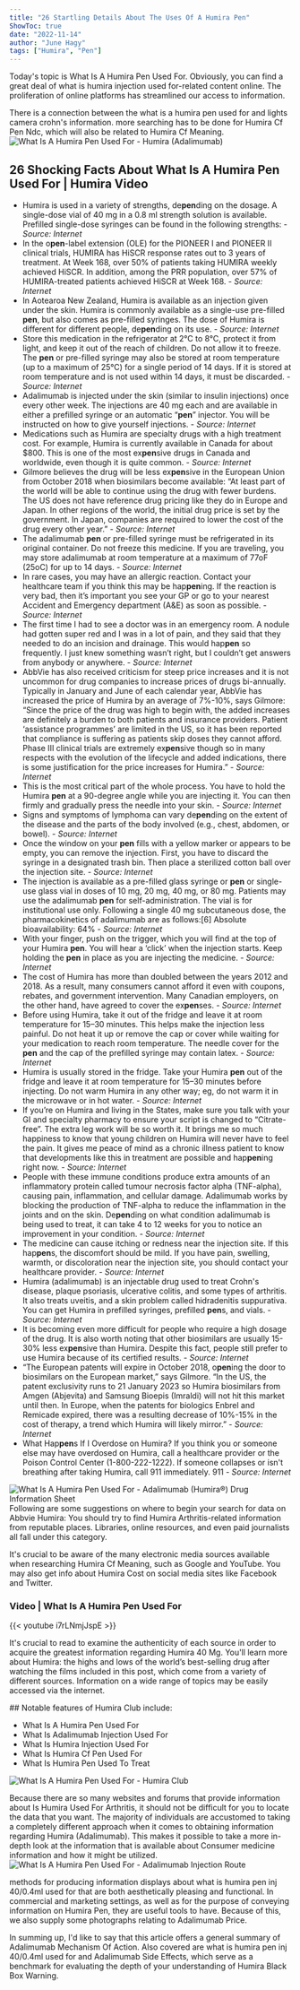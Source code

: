 ```yaml
---
title: "26 Startling Details About The Uses Of A Humira Pen"
ShowToc: true 
date: "2022-11-14"
author: "June Hagy" 
tags: ["Humira", "Pen"]
---
```


Today's topic is What Is A Humira Pen Used For. Obviously, you can find a great deal of what is humira injection used for-related content online. The proliferation of online platforms has streamlined our access to information.

There is a connection between the what is a humira pen used for and lights camera crohn's information. more searching has to be done for Humira Cf Pen Ndc, which will also be related to Humira Cf Meaning.
<img loading="lazy" src="https://www.samanthasbell.com/wp-content/uploads/2018/06/F070F6D1-21A6-4C4D-97EE-7061341D82F2-e1529801110326.jpeg" onerror="this.onerror=null;this.src='https://blogger.googleusercontent.com/img/a/AVvXsEhe7F7TRXHtjiKvHb5vS7DmnxvpHiDyoYyYvm1nHB3Qp2_w3BnM6A2eq4v7FYxCC9bfZt3a9vIMtAYEKUiaDQbHMg-ViyGmRIj39MLp0bGFfgfYw1Dc9q_H-T0wiTm3l0Uq42dETrN9eC8aGJ9_IORZsxST1AcLR7np1koOfcc7tnHa4S8Mwz_xD9d0=s16000';" alt="What Is A Humira Pen Used For - Humira (Adalimumab)" >

## 26 Shocking Facts About What Is A Humira Pen Used For | Humira Video
-   Humira is used in a variety of strengths, de**pen**ding on the dosage. A single-dose vial of 40 mg in a 0.8 ml strength solution is available. Prefilled single-dose syringes can be found in the following strengths: - <cite>Source: Internet</cite>
-   In the o**pen**-label extension (OLE) for the PIONEER I and PIONEER II clinical trials, HUMIRA has HiSCR response rates out to 3 years of treatment. At Week 168, over 50% of patients taking HUMIRA weekly achieved HiSCR. In addition, among the PRR population, over 57% of HUMIRA-treated patients achieved HiSCR at Week 168. - <cite>Source: Internet</cite>
-   In Aotearoa New Zealand, Humira is available as an injection given under the skin. Humira is commonly available as a single-use pre-filled **pen**, but also comes as pre-filled syringes. The dose of Humira is different for different people, de**pen**ding on its use. - <cite>Source: Internet</cite>
-   Store this medication in the refrigerator at 2°C to 8°C, protect it from light, and keep it out of the reach of children. Do not allow it to freeze. The **pen** or pre-filled syringe may also be stored at room temperature (up to a maximum of 25°C) for a single period of 14 days. If it is stored at room temperature and is not used within 14 days, it must be discarded. - <cite>Source: Internet</cite>
-   Adalimumab is injected under the skin (similar to insulin injections) once every other week. The injections are 40 mg each and are available in either a prefilled syringe or an automatic “**pen**” injector. You will be instructed on how to give yourself injections. - <cite>Source: Internet</cite>
-   Medications such as Humira are specialty drugs with a high treatment cost. For example, Humira is currently available in Canada for about $800. This is one of the most ex**pen**sive drugs in Canada and worldwide, even though it is quite common. - <cite>Source: Internet</cite>
-   Gilmore believes the drug will be less ex**pen**sive in the European Union from October 2018 when biosimilars become available: “At least part of the world will be able to continue using the drug with fewer burdens. The US does not have reference drug pricing like they do in Europe and Japan. In other regions of the world, the initial drug price is set by the government. In Japan, companies are required to lower the cost of the drug every other year.” - <cite>Source: Internet</cite>
-   The adalimumab **pen** or pre-filled syringe must be refrigerated in its original container. Do not freeze this medicine. If you are traveling, you may store adalimumab at room temperature at a maximum of 77oF (25oC) for up to 14 days. - <cite>Source: Internet</cite>
-   In rare cases, you may have an allergic reaction. Contact your healthcare team if you think this may be hap**pen**ing. If the reaction is very bad, then it’s important you see your GP or go to your nearest Accident and Emergency department (A&E) as soon as possible. - <cite>Source: Internet</cite>
-   The first time I had to see a doctor was in an emergency room. A nodule had gotten super red and I was in a lot of pain, and they said that they needed to do an incision and drainage. This would hap**pen** so frequently. I just knew something wasn’t right, but I couldn’t get answers from anybody or anywhere. - <cite>Source: Internet</cite>
-   AbbVie has also received criticism for steep price increases and it is not uncommon for drug companies to increase prices of drugs bi-annually. Typically in January and June of each calendar year, AbbVie has increased the price of Humira by an average of 7%-10%, says Gilmore: “Since the price of the drug was high to begin with, the added increases are definitely a burden to both patients and insurance providers. Patient ‘assistance programmes’ are limited in the US, so it has been reported that compliance is suffering as patients skip doses they cannot afford. Phase III clinical trials are extremely ex**pen**sive though so in many respects with the evolution of the lifecycle and added indications, there is some justification for the price increases for Humira.” - <cite>Source: Internet</cite>
-   This is the most critical part of the whole process. You have to hold the Humira **pen** at a 90-degree angle while you are injecting it. You can then firmly and gradually press the needle into your skin. - <cite>Source: Internet</cite>
-   Signs and symptoms of lymphoma can vary de**pen**ding on the extent of the disease and the parts of the body involved (e.g., chest, abdomen, or bowel). - <cite>Source: Internet</cite>
-   Once the window on your **pen** fills with a yellow marker or appears to be empty, you can remove the injection. First, you have to discard the syringe in a designated trash bin. Then place a sterilized cotton ball over the injection site. - <cite>Source: Internet</cite>
-   The injection is available as a pre-filled glass syringe or **pen** or single-use glass vial in doses of 10 mg, 20 mg, 40 mg, or 80 mg. Patients may use the adalimumab **pen** for self-administration. The vial is for institutional use only. Following a single 40 mg subcutaneous dose, the pharmacokinetics of adalimumab are as follows:[6] Absolute bioavailability: 64% - <cite>Source: Internet</cite>
-   With your finger, push on the trigger, which you will find at the top of your Humira **pen**. You will hear a ‘click’ when the injection starts. Keep holding the **pen** in place as you are injecting the medicine. - <cite>Source: Internet</cite>
-   The cost of Humira has more than doubled between the years 2012 and 2018. As a result, many consumers cannot afford it even with coupons, rebates, and government intervention. Many Canadian employers, on the other hand, have agreed to cover the ex**pen**ses. - <cite>Source: Internet</cite>
-   Before using Humira, take it out of the fridge and leave it at room temperature for 15–30 minutes. This helps make the injection less painful. Do not heat it up or remove the cap or cover while waiting for your medication to reach room temperature. The needle cover for the **pen** and the cap of the prefilled syringe may contain latex. - <cite>Source: Internet</cite>
-   Humira is usually stored in the fridge. Take your Humira **pen** out of the fridge and leave it at room temperature for 15–30 minutes before injecting. Do not warm Humira in any other way; eg, do not warm it in the microwave or in hot water. - <cite>Source: Internet</cite>
-   If you’re on Humira and living in the States, make sure you talk with your GI and specialty pharmacy to ensure your script is changed to “Citrate-free”. The extra leg work will be so worth it. It brings me so much happiness to know that young children on Humira will never have to feel the pain. It gives me peace of mind as a chronic illness patient to know that developments like this in treatment are possible and hap**pen**ing right now. - <cite>Source: Internet</cite>
-   People with these immune conditions produce extra amounts of an inflammatory protein called tumour necrosis factor alpha (TNF-alpha), causing pain, inflammation, and cellular damage. Adalimumab works by blocking the production of TNF-alpha to reduce the inflammation in the joints and on the skin. De**pen**ding on what condition adalimumab is being used to treat, it can take 4 to 12 weeks for you to notice an improvement in your condition. - <cite>Source: Internet</cite>
-   The medicine can cause itching or redness near the injection site. If this hap**pen**s, the discomfort should be mild. If you have pain, swelling, warmth, or discoloration near the injection site, you should contact your healthcare provider. - <cite>Source: Internet</cite>
-   Humira (adalimumab) is an injectable drug used to treat Crohn's disease, plaque psoriasis, ulcerative colitis, and some types of arthritis. It also treats uveitis, and a skin problem called hidradenitis suppurativa. You can get Humira in prefilled syringes, prefilled **pen**s, and vials. - <cite>Source: Internet</cite>
-   It is becoming even more difficult for people who require a high dosage of the drug. It is also worth noting that other biosimilars are usually 15-30% less ex**pen**sive than Humira. Despite this fact, people still prefer to use Humira because of its certified results. - <cite>Source: Internet</cite>
-   “The European patents will expire in October 2018, o**pen**ing the door to biosimilars on the European market,” says Gilmore. “In the US, the patent exclusivity runs to 21 January 2023 so Humira biosimilars from Amgen (Abjevita) and Samsung Bioepis (Imraldi) will not hit this market until then. In Europe, when the patents for biologics Enbrel and Remicade expired, there was a resulting decrease of 10%-15% in the cost of therapy, a trend which Humira will likely mirror.” - <cite>Source: Internet</cite>
-   What Hap**pen**s If I Overdose on Humira? If you think you or someone else may have overdosed on Humira, call a healthcare provider or the Poison Control Center (1-800-222-1222). If someone collapses or isn't breathing after taking Humira, call 911 immediately. 911 - <cite>Source: Internet</cite>


<img loading="lazy" src="http://shamrockroseaussies.com/yahoo_site_admin/assets/images/dsc_0274.41180432_std.jpg" onerror="this.onerror=null;this.src='https://blogger.googleusercontent.com/img/a/AVvXsEhe7F7TRXHtjiKvHb5vS7DmnxvpHiDyoYyYvm1nHB3Qp2_w3BnM6A2eq4v7FYxCC9bfZt3a9vIMtAYEKUiaDQbHMg-ViyGmRIj39MLp0bGFfgfYw1Dc9q_H-T0wiTm3l0Uq42dETrN9eC8aGJ9_IORZsxST1AcLR7np1koOfcc7tnHa4S8Mwz_xD9d0=s16000';" alt="What Is A Humira Pen Used For - Adalimumab (Humira®) Drug Information Sheet" >
Following are some suggestions on where to begin your search for data on Abbvie Humira:
You should try to find Humira Arthritis-related information from reputable places. Libraries, online resources, and even paid journalists all fall under this category.

It's crucial to be aware of the many electronic media sources available when researching Humira Cf Meaning, such as Google and YouTube. You may also get info about Humira Cost on social media sites like Facebook and Twitter.

### Video | What Is A Humira Pen Used For
{{< youtube i7rLNmjJspE >}} 


It's crucial to read to examine the authenticity of each source in order to acquire the greatest information regarding Humira 40 Mg.
You'll learn more about Humira: the highs and lows of the world’s best-selling drug after watching the films included in this post, which come from a variety of different sources. Information on a wide range of topics may be easily accessed via the internet.
<script async="async" data-cfasync="false" src="//normallydemandedalter.com/fe63df3c5408708b15d8dc3d9b206b31/invoke.js"></script>
<div id="container-fe63df3c5408708b15d8dc3d9b206b31"></div>
## Notable features of Humira Club include:

- What Is A Humira Pen Used For
- What Is Adalimumab Injection Used For
- What Is Humira Injection Used For
- What Is Humira Cf Pen Used For
- What Is Humira Pen Used To Treat

 <img loading="lazy" src="http://shamrockroseaussies.com/yahoo_site_admin/assets/images/20190116_200938.25200203_std.jpg" onerror="this.onerror=null;this.src='https://blogger.googleusercontent.com/img/a/AVvXsEhe7F7TRXHtjiKvHb5vS7DmnxvpHiDyoYyYvm1nHB3Qp2_w3BnM6A2eq4v7FYxCC9bfZt3a9vIMtAYEKUiaDQbHMg-ViyGmRIj39MLp0bGFfgfYw1Dc9q_H-T0wiTm3l0Uq42dETrN9eC8aGJ9_IORZsxST1AcLR7np1koOfcc7tnHa4S8Mwz_xD9d0=s16000';" alt="What Is A Humira Pen Used For - Humira Club" >

Because there are so many websites and forums that provide information about Is Humira Used For Arthritis, it should not be difficult for you to locate the data that you want.
The majority of individuals are accustomed to taking a completely different approach when it comes to obtaining information regarding Humira (Adalimumab). This makes it possible to take a more in-depth look at the information that is available about Consumer medicine information and how it might be utilized.
<img loading="lazy" src="http://shamrockroseaussies.com/yahoo_site_admin/assets/images/DSC_0789.124232618_std.JPG" onerror="this.onerror=null;this.src='https://blogger.googleusercontent.com/img/a/AVvXsEhe7F7TRXHtjiKvHb5vS7DmnxvpHiDyoYyYvm1nHB3Qp2_w3BnM6A2eq4v7FYxCC9bfZt3a9vIMtAYEKUiaDQbHMg-ViyGmRIj39MLp0bGFfgfYw1Dc9q_H-T0wiTm3l0Uq42dETrN9eC8aGJ9_IORZsxST1AcLR7np1koOfcc7tnHa4S8Mwz_xD9d0=s16000';" alt="What Is A Humira Pen Used For - Adalimumab Injection Route" >

methods for producing information displays about what is humira pen inj 40/0.4ml used for that are both aesthetically pleasing and functional. In commercial and marketing settings, as well as for the purpose of conveying information on Humira Pen, they are useful tools to have. Because of this, we also supply some photographs relating to Adalimumab Price.

In summing up, I'd like to say that this article offers a general summary of Adalimumab Mechanism Of Action. Also covered are what is humira pen inj 40/0.4ml used for and Adalimumab Side Effects, which serve as a benchmark for evaluating the depth of your understanding of Humira Black Box Warning.
	

